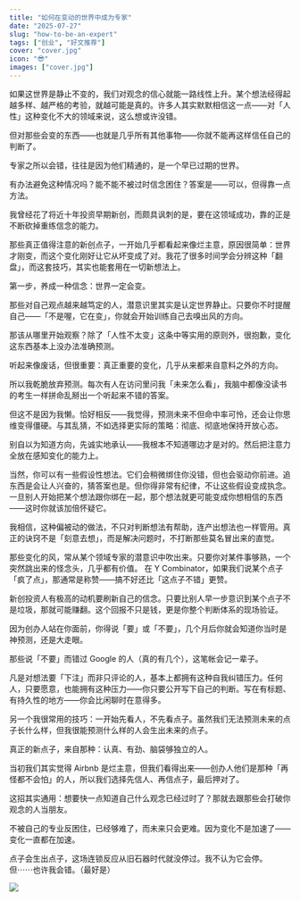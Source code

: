 ```yaml
---
title: "如何在变动的世界中成为专家"
date: "2025-07-27"
slug: "how-to-be-an-expert"
tags: ["创业", "好文推荐"]
cover: "cover.jpg"
icon: "😎"
images: ["cover.jpg"]
---
```

如果这世界是静止不变的，我们对观念的信心就能一路线性上升。某个想法经得起越多样、越严格的考验，就越可能是真的。许多人其实默默相信这一点——对「人性」这种变化不大的领域来说，这么想或许没错。



但对那些会变的东西——也就是几乎所有其他事物——你就不能再这样信任自己的判断了。



专家之所以会错，往往是因为他们精通的，是一个早已过期的世界。



有办法避免这种情况吗？能不能不被过时信念困住？答案是——可以，但得靠一点方法。



我曾经花了将近十年投资早期新创，而颇具讽刺的是，要在这领域成功，靠的正是不断砍掉重练信念的能力。



那些真正值得注意的新创点子，一开始几乎都看起来像烂主意，原因很简单：世界才刚变，而这个变化刚好让它从坏变成了对。我花了很多时间学会分辨这种「翻盘」，而这套技巧，其实也能套用在一切新想法上。



第一步，养成一种信念：世界一定会变。



那些对自己观点越来越笃定的人，潜意识里其实是认定世界静止。只要你不时提醒自己——「不是喔，它在变」，你就会开始训练自己去嗅出风的方向。



那该从哪里开始观察？除了「人性不太变」这条中等实用的原则外，很抱歉，变化这东西基本上没办法准确预测。



听起来像废话，但很重要：真正重要的变化，几乎从来都来自意料之外的方向。



所以我乾脆放弃预测。每次有人在访问里问我「未来怎么看」，我脑中都像没读书的考生一样拼命乱掰出一个听起来不错的答案。



但这不是因为我懒。恰好相反——我觉得，预测未来不但命中率可怜，还会让你思维变得僵硬。与其乱猜，不如选择更实际的策略：彻底、彻底地保持开放心态。



别自以为知道方向，先诚实地承认——我根本不知道哪边才是对的。然后把注意力全放在感知变化的能力上。



当然，你可以有一些假设性想法。它们会稍微绑住你没错，但也会驱动你前进。追东西是会让人兴奋的，猜答案也是。但你得非常有纪律，不让这些假设变成执念。
一旦别人开始把某个想法跟你绑在一起，那个想法就更可能变成你想相信的东西——这时你就该加倍怀疑它。



我相信，这种偏被动的做法，不只对判断想法有帮助，连产出想法也一样管用。真正的诀窍不是「刻意去想」，而是解决问题时，不打断那些莫名冒出来的直觉。



那些变化的风，常从某个领域专家的潜意识中吹出来。只要你对某件事够熟，一个突然跳出来的怪念头，几乎都有价值。
在 Y Combinator，如果我们说某个点子「疯了点」，那通常是称赞——搞不好还比「这点子不错」更赞。



新创投资人有极高的动机要刷新自己的信念。只要比别人早一步意识到某个点子不是垃圾，那就可能赚翻。这个回报不只是钱，更是你整个判断体系的现场验证。



因为创办人站在你面前，你得说「要」或「不要」，几个月后你就会知道你当时是神预测，还是大走眼。



那些说「不要」而错过 Google 的人（真的有几个），这笔帐会记一辈子。



凡是对想法要「下注」而非只评论的人，基本上都拥有这种自我纠错压力。任何人，只要愿意，也能拥有这种压力——你只要公开写下自己的判断。写在有标题、有持久性的地方——你会比闲聊时在意得多。



另一个我很常用的技巧：一开始先看人，不先看点子。虽然我们无法预测未来的点子长什么样，但我很能预测什么样的人会生出未来的点子。



真正的新点子，来自那种：认真、有劲、脑袋够独立的人。



当初我们其实觉得 Airbnb 是烂主意，但我们看得出来——创办人他们是那种「再怪都不会怕」的人，所以我们选择先信人、再信点子，最后押对了。



这招其实通用：想要快一点知道自己什么观念已经过时了？那就去跟那些会打破你观念的人当朋友。



不被自己的专业反困住，已经够难了，而未来只会更难。因为变化不是加速了——变化一直都在加速。



点子会生出点子，这场连锁反应从旧石器时代就没停过。我不认为它会停。
但⋯⋯也许我会错。（最好是）




![](https://prod-files-secure.s3.us-west-2.amazonaws.com/112d0858-5090-4d34-a606-b75eb8d65fd2/46476355-9cf3-4e99-9b7a-3531bc426380/1000202064.png?X-Amz-Algorithm=AWS4-HMAC-SHA256&X-Amz-Content-Sha256=UNSIGNED-PAYLOAD&X-Amz-Credential=ASIAZI2LB466X2LMSNPG%2F20251008%2Fus-west-2%2Fs3%2Faws4_request&X-Amz-Date=20251008T031833Z&X-Amz-Expires=3600&X-Amz-Security-Token=IQoJb3JpZ2luX2VjEBoaCXVzLXdlc3QtMiJIMEYCIQCgztVFu%2FKoXk4yLQ6XoikC9E0FM2Q7yA8cpF6xI71azgIhAOxK%2BT%2B7grDj%2F3fRRzJ8d6GENiBLDy%2F%2BH%2BAv3n3z0KPkKogECLP%2F%2F%2F%2F%2F%2F%2F%2F%2F%2FwEQABoMNjM3NDIzMTgzODA1IgxvvNKxxa5Bfrv7yDEq3AMzBA38da%2FlvLR5zqUmJb%2B%2BCZweEJrbRF2XWNQWCQOzNiXMe7n%2BaKmComCrAtDCbEj9tv0RIHKVmRigSvL3Y4aDfk6kKwT7vJ9fqKpwJtomH3rUq2hwQ6Y9Qo2YWN5vHFIhgazWXsc33Tw7lQ8sXCUMNSTu4hFEYdVmHfTi%2FEr8JglLz0m8mczmo438BrzZBnGUBsq9qamwl4E2za9cUH5Ig9FMScfw4qed1%2B0tPx5xTtl3uzND%2F02T7%2B9CI8KhLxp2mSrV%2BJO54iOurt2vchgTRt7uQld8VhZzK4DinOmNE0aspRhbWvIrt8Miz0d0ruz6L6XqFthcXttEoSED9kj%2BynVRf%2BWf2AST%2FEufkiVPd%2BlCdUw6ICOofRxI8toEeHPfpMGh%2F9C%2B3bQs88Hhj4ztJi4C3M2y2ldG1AzbDI5rg0w05YUaO2viigR%2F5s557R7YoDubQveOL0FHHyUElsbTHg%2FWljjvDCTC8WDupTQcHCQNaisczoH9zR0eqFhyk373QIdU1HZR8biFURgH0hbo58MYWOMxM4e6jYeo%2Fv3%2BneNpH%2BRhkpmeeCNmYTLM4SZ0M9hZXcI%2BBHBiJwpqTBYdgfMEUJiajoDEKHDhQgx%2FOt%2BjDZAuhCBgxK9nhzC5kJfHBjqkAeH3D%2BzBAKN4Ux66yhZ3qHzMXxB9KROltZLNPBMnSuqJjKjBCkpQ7ixhGuH7lDhEEhSz3pZfVia2foXbEgZjXWmCSkbb7nJ8806ooP%2FaZ1oDYhrlESHkShkZStZdqZWSCoZz%2FTynTd6pMlTO3r31oAFc4X6UaSU8KYPnh6vjjSHOsINPMCc5d8YiJZPtBGfYdLO6JotPmQLrm50BlXG%2FGdJty8Z%2B&X-Amz-Signature=cd49399d075788e21370704ed7d7ae18187ff6a6091b991799fb7d88a453aba9&X-Amz-SignedHeaders=host&x-amz-checksum-mode=ENABLED&x-id=GetObject)


